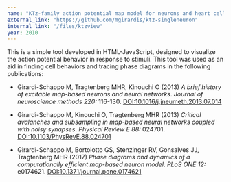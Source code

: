 ```yaml
---
name: "KTz-family action potential map model for neurons and heart cells -- simple visualization tool"
external_link: "https://github.com/mgirardis/ktz-singleneuron"
internal_link: "/files/ktzview"
year: 2010
---
```


This is a simple tool developed in HTML-JavaScript, designed to visualize the action potential behavior in response to stimuli. This tool was used as an aid in finding cell behaviors and tracing phase diagrams in the following publications:


* Girardi-Schappo M, Tragtenberg MHR, Kinouchi O (2013) _A brief history of excitable map-based neurons and neural networks_. *Journal of neuroscience methods 220:* 116-130. [DOI:10.1016/j.jneumeth.2013.07.014](https://doi.org/10.1016/j.jneumeth.2013.07.014)

* Girardi-Schappo M, Kinouchi O, Tragtenberg MHR (2013) _Critical avalanches and subsampling in map-based neural networks coupled with noisy synapses_. *Physical Review E 88:* 024701. [DOI:10.1103/PhysRevE.88.024701](https://doi.org/10.1103/PhysRevE.88.024701)

* Girardi-Schappo M, Bortolotto GS, Stenzinger RV, Gonsalves JJ, Tragtenberg MHR (2017) _Phase diagrams and dynamics of a computationally efficient map-based neuron model_. *PLoS ONE 12:* e0174621. [DOI:10.1371/journal.pone.0174621](https://doi.org/10.1371/journal.pone.0174621)
